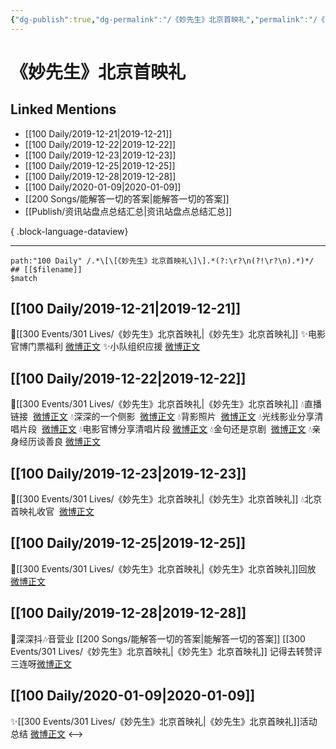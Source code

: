 ```yaml
---
{"dg-publish":true,"dg-permalink":"/《妙先生》北京首映礼","permalink":"/《妙先生》北京首映礼/","created":"2023-04-01T19:51:58.000+08:00","updated":"2023-08-24T18:26:40.616+08:00"}
---
```


# 《妙先生》北京首映礼

## Linked Mentions
- [[100 Daily/2019-12-21\|2019-12-21]]
- [[100 Daily/2019-12-22\|2019-12-22]]
- [[100 Daily/2019-12-23\|2019-12-23]]
- [[100 Daily/2019-12-25\|2019-12-25]]
- [[100 Daily/2019-12-28\|2019-12-28]]
- [[100 Daily/2020-01-09\|2020-01-09]]
- [[200 Songs/能解答一切的答案\|能解答一切的答案]]
- [[Publish/资讯站盘点总结汇总\|资讯站盘点总结汇总]]

{ .block-language-dataview}

---

```expander
path:"100 Daily" /.*\[\[《妙先生》北京首映礼\]\].*(?:\r?\n(?!\r?\n).*)*/
## [[$filename]]
$match
```
## [[100 Daily/2019-12-21\|2019-12-21]]
💫[[300 Events/301 Lives/《妙先生》北京首映礼\|《妙先生》北京首映礼]]
✨电影官博门票福利 [微博正文](https://m.weibo.cn/6466290670/4451950387218056)
✨小队组织应援 [微博正文](https://m.weibo.cn/6466290670/4451951162636504)
## [[100 Daily/2019-12-22\|2019-12-22]]
🌠[[300 Events/301 Lives/《妙先生》北京首映礼\|《妙先生》北京首映礼]]
💧直播链接  [微博正文](https://m.weibo.cn/6466290670/4452262279709528)
💧深深的一个侧影  [微博正文](https://m.weibo.cn/6466290670/4452356043573476)
💧背影照片  [微博正文](https://m.weibo.cn/6466290670/4452361504195715)
💧光线影业分享清唱片段  [微博正文](https://m.weibo.cn/6466290670/4452371101058389)
💧电影官博分享清唱片段 [微博正文](https://m.weibo.cn/6466290670/4452389651873413)
💧金句还是京剧  [微博正文](https://m.weibo.cn/6466290670/4452391338591874)
💧亲身经历谈善良
[微博正文](https://m.weibo.cn/6466290670/4452450419022379)
## [[100 Daily/2019-12-23\|2019-12-23]]
🌠[[300 Events/301 Lives/《妙先生》北京首映礼\|《妙先生》北京首映礼]]
💧北京首映礼收官  [微博正文](https://m.weibo.cn/2797665930/4452730452501965)
## [[100 Daily/2019-12-25\|2019-12-25]]
🌿[[300 Events/301 Lives/《妙先生》北京首映礼\|《妙先生》北京首映礼]]回放
[微博正文](https://m.weibo.cn/6466290670/4453485921605913)
## [[100 Daily/2019-12-28\|2019-12-28]]
🌠深深抖🎶音营业 [[200 Songs/能解答一切的答案\|能解答一切的答案]] [[300 Events/301 Lives/《妙先生》北京首映礼\|《妙先生》北京首映礼]]
记得去转赞评三连呀[微博正文](https://m.weibo.cn/6466290670/4454535940076739)
## [[100 Daily/2020-01-09\|2020-01-09]]
✨[[300 Events/301 Lives/《妙先生》北京首映礼\|《妙先生》北京首映礼]]活动总结 [微博正文](https://m.weibo.cn/6466290670/4458934087367011)
<-->